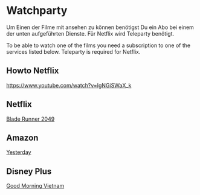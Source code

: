 # Watchparty

Um Einen der Filme mit ansehen zu können benötigst Du ein Abo bei einem der unten aufgeführten Dienste.
Für Netflix wird Teleparty benötigt.

To be able to watch one of the films you need a subscription to one of the services listed below.
Teleparty is required for Netflix.

## Howto Netflix
<a href="https://www.youtube.com/watch?v=IgNGiSWaX_k" target="_blank">https://www.youtube.com/watch?v=IgNGiSWaX_k</a>

## Netflix
<a href="https://www.tele.pe/netflix/54b5ab771fef1f9f?s=s154" target="_blank">Blade Runner 2049</a>

## Amazon
<a href="https://amzn.eu/64JdVoN" target="_blank">Yesterday</a>

## Disney Plus
<a href="https://www.disneyplus.com/groupwatch/e0b3e6a3-4768-4c88-8a93-03a71972060c" target="_blank">Good Morning Vietnam</a>